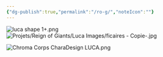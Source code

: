 ```yaml
---
{"dg-publish":true,"permalink":"/ro-g/","noteIcon":""}
---
```









![luca shape 1+.png](/img/user/Projets/Reign%20of%20Giants/Luca%20Images/luca%20shape%201+.png) ![Projets/Reign of Giants/Luca Images/ficaires - Copie-.jpg](/img/user/Projets/Reign%20of%20Giants/Luca%20Images/ficaires%20-%20Copie-.jpg)



![Chroma Corps CharaDesign LUCA.png](/img/user/Projets/Reign%20of%20Giants/Luca%20Images/Chroma%20Corps%20CharaDesign%20LUCA.png)